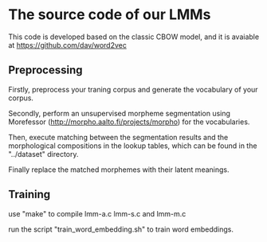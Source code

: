 # The source code of our LMMs
This code is developed based on the classic CBOW model, and it is avaiable at https://github.com/dav/word2vec

## Preprocessing

Firstly, preprocess your traning corpus and generate the vocabulary of your corpus.

Secondly, perform an unsupervised morpheme segmentation using Morefessor (http://morpho.aalto.fi/projects/morpho) for the vocabularies.

Then, execute matching between the segmentation results and the morphological compositions in the lookup tables, which can be found in the "../dataset" directory.

Finally replace the matched morphemes with their latent meanings.

## Training

use "make" to compile lmm-a.c lmm-s.c and lmm-m.c

run the script "train_word_embedding.sh" to train word embeddings.
